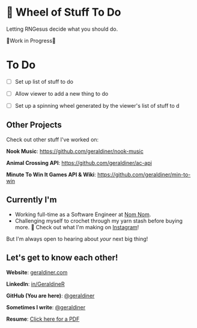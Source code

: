 # 🎰 Wheel of Stuff To Do
Letting RNGesus decide what you should do.

🚧Work in Progress🚧
 
# To Do
* [ ] Set up list of stuff to do
* [ ] Allow viewer to add a new thing to do
* [ ] Set up a spinning wheel generated by the viewer's list of stuff to d
















## Other Projects

Check out other stuff I've worked on:

**Nook Music**: https://github.com/geraldiner/nook-music

**Animal Crossing API**: https://github.com/geraldiner/ac-api

**Minute To Win It Games API & Wiki**: https://github.com/geraldiner/min-to-win

## Currently I'm

- Working full-time as a Software Engineer at <a target="_blank" href="https://nomnomnow.com">Nom Nom</a>.
- Challenging myself to crochet through my yarn stash before buying more. 🤠 Check out what I'm making on [Instagram](https://instagram.com/geraldinedesu)!

But I'm always open to hearing about _your_ next big thing!

## Let's get to know each other!

**Website**: [geraldiner.com](https://geraldiner.com)

**LinkedIn**: [in/GeraldineR](https://linkedin.com/in/geraldiner)

**GitHub (You are here)**: [@geraldiner](https://github.com/geraldiner)

**Sometimes I write**: [@geraldiner](https://geraldiner.hashnode.dev)

**Resume**: [Click here for a PDF](https://geraldiner.com/GeraldineRagsac_Resume_2025.pdf)
